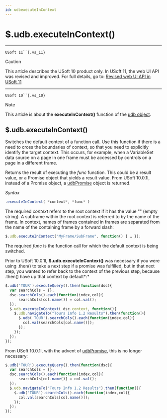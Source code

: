 ```yaml
---
id: udbexecuteInContext
---
```


# $.udb.executeInContext()



----

`USoft 11``{.vs_11}`

> [!CAUTION]
> This article describes the USoft 10 product only.
> In USoft 11, the web UI API was revised and improved. For full details, go to:
> [Revised web UI API in USoft 11](/docs/Web%20and%20app%20UIs/UDB%20udb/Revised%20web%20UI%20API%20in%20USoft%2011.md)

----

`USoft 10``{.vs_10}`

> [!NOTE]
> This article is about the **executeInContext()** function of the [udb object](/docs/Web%20and%20app%20UIs/UDB%20udb).

## **$.udb.executeInContext()**

Switches the default context of a function call. Use this function if there is a need to cross the boundaries of context, so that you need to explicitly identify the target context. This occurs, for example, when a VariableSet data source on a page in one frame must be accessed by controls on a page in a different frame.

Returns the result of executing the *func* function. This could be a result value, or a Promise object that yields a result value. From USoft 10.0.1I, instead of a Promise object, a [udbPromise](/docs/Web%20and%20app%20UIs/JavaScript/Promises%20for%20asynchronous%20Javascript.md) object is returned.

*Syntax*

```js
.executeInContext( *context*, *func* )
```

The required *context* refers to the root context if it has the value "" (empty string). A subframe within the root context is referred to by the name of the frame. In context, names of frames contained in frames are separated from the name of the containing frame by a forward slash:

```js
$.udb.executeInContext("MyFrame/SubFrame", function() { … });
```

The required *func* is the function call for which the default context is being switched.

Prior to USoft 10.0.1I, **$.udb.executeInContext()** was necessary if you were using .then() to take a next step if a promise was fulfilled, but in that next step, you wanted to refer back to the context of the previous step, because .then() have up that context by default*:*

```js
$.udb('TOUR').executeQuery().then(function(dsc){
  var searchCols = {};  
  dsc.searchCols().each(function(index,col){
      searchCols[col.name()] = col.val();
  });
  $.udb.executeInContext( dsc.context, function(){
    $.udb.navigateTo("Tours Info 1.2 Results").then(function(){
      $.udb('TOUR').searchCols().each(function(index,col){
        col.val(searchCols[col.name()]);
      });
    });
  });
});
```

From USoft 10.0.1I, with the advent of [udbPromise](/docs/Web%20and%20app%20UIs/JavaScript/Promises%20for%20asynchronous%20Javascript.md), this is no longer necessary:

```js
$.udb('TOUR').executeQuery().then(function(dsc){
  var searchCols = {};  
  dsc.searchCols().each(function(index,col){
      searchCols[col.name()] = col.val();
  });
  $.udb.navigateTo("Tours Info 1.2 Results").then(function(){
    $.udb('TOUR').searchCols().each(function(index,col){
      col.val(searchCols[col.name()]);
    });
  });
});
```

 